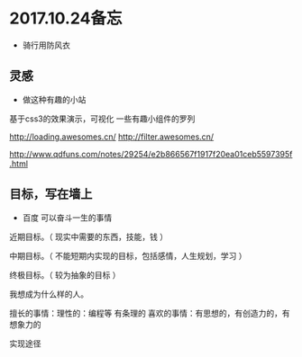 
# 2017.10.24备忘








* 骑行用防风衣







## 灵感

* 做这种有趣的小站

基于css3的效果演示，可视化
一些有趣小组件的罗列

http://loading.awesomes.cn/
http://filter.awesomes.cn/

http://www.qdfuns.com/notes/29254/e2b866567f1917f20ea01ceb5597395f.html
















## 目标，写在墙上

* 百度 可以奋斗一生的事情




近期目标。（ 现实中需要的东西，技能，钱 ）

中期目标。（ 不能短期内实现的目标，包括感情，人生规划，学习 ）

终极目标。（ 较为抽象的目标 ）



我想成为什么样的人。



擅长的事情：理性的：编程等  有条理的
喜欢的事情：有思想的，有创造力的，有想象力的



实现途径



